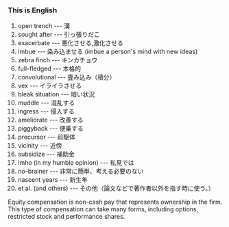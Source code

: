 ### This is English

1. open trench --- 溝
2. sought after --- 引っ張りだこ
3. exacerbate --- 悪化させる,激化させる
4. imbue --- 染み込ませる (imbue a person's mind with new ideas)
5. zebra finch --- キンカチョウ
6. full-fledged --- 本格的
7. convolutional --- 畳み込み（積分）
8. vex --- イライラさせる
9. bleak situation --- 暗い状況
10. muddle --- 混乱する
11. ingress --- 侵入する
12. ameliorate --- 改善する
13. piggyback --- 便乗する
14. precursor --- 前駆体
15. vicinity --- 近傍
16. subsidize --- 補助金
17. imho (in my humble opinion) --- 私見では
18. no-brainer --- 非常に簡単、考える必要のない
19. nascent years --- 新生年
20. et al. (and others) --- その他（論文などで著作者以外を指す時に使う。）

Equity compensation is non-cash pay that represents ownership in the firm. This type of compensation can take many forms, including options, restricted stock and performance shares.
